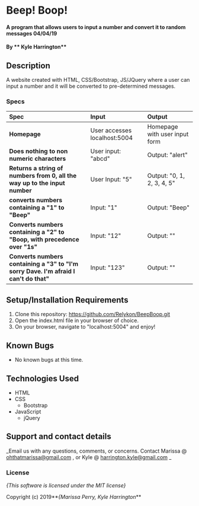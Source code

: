 # Beep! Boop!

#### A program that allows users to input a number and convert it to random messages 04/04/19

#### By ** Kyle Harrington**

## Description

A website created with HTML, CSS/Bootstrap, JS/JQuery where a user can input a number and it will be converted to pre-determined messages.


### Specs
| Spec | Input | Output |
| :-------------     | :------------- | :------------- |
| **Homepage** | User accesses localhost:5004 | Homepage with user input form |
| **Does nothing to non numeric characters** | User input: "abcd" | Output: "alert" |
| **Returns a string of numbers from 0, all the way up to the input number**| User Input: "5" | Output: "0, 1, 2, 3, 4, 5" |
| **converts numbers containing a "1" to "Beep"**| Input: "1" | Output: "Beep" |
| **Converts numbers containing a "2" to "Boop, with precedence over "1s"** | Input: "12" | Output: "" |
| **Converts numbers containing a "3" to "I'm sorry Dave. I'm afraid I can't do that"**| Input: "123" | Output: "" |

## Setup/Installation Requirements


1. Clone this repository: https://github.com/Relykon/BeepBoop.git
4. Open the index.html file in your browser of choice.
5. On your browser, navigate to "localhost:5004" and enjoy!

## Known Bugs
* No known bugs at this time.

## Technologies Used
* HTML
* CSS
  * Bootstrap
* JavaScript
  * jQuery

## Support and contact details

_Email us with any questions, comments, or concerns. Contact Marissa @ ohthatmarissa@gmail.com , or Kyle @ harrington.kyle@gmail.com _

### License

*{This software is licensed under the MIT license}*

Copyright (c) 2019**_{Marissa Perry, Kyle Harrington_**
